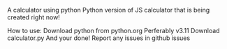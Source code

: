 A calculator using python
Python version of JS calculator that is being created right now!

How to use:
	Download python from python.org
	Perferably v3.11
	Download calculator.py
	And your done!
Report any issues in github issues
